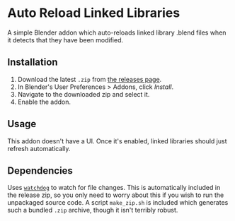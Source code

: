 # Auto Reload Linked Libraries

A simple Blender addon which auto-reloads linked library .blend files when it detects that they have been modified.

## Installation

1. Download the latest `.zip` from [the releases page](https://github.com/gandalf3/auto-reload-linked-libraries/releases).
2. In Blender's User Preferences > Addons, click *Install*.
3. Navigate to the downloaded zip and select it.
4. Enable the addon.

## Usage

This addon doesn't have a UI. Once it's enabled, linked libraries should just refresh automatically.

## Dependencies

Uses [`watchdog`](https://github.com/gorakhargosh/watchdog/) to watch for file changes. This is automatically included in the release zip, so you only need to worry about this if you wish to run the unpackaged source code.
A script `make_zip.sh` is included which generates such a bundled `.zip` archive, though it isn't terribly robust.
